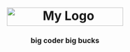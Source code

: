 <h1 align="center"><img src="https://cdn.discordapp.com/attachments/751304558453719176/936198821304754176/crunnie.png" alt="My Logo" width="266" height="42"> </h1>

<h3 align="center">big coder big bucks</h3>

</p>
